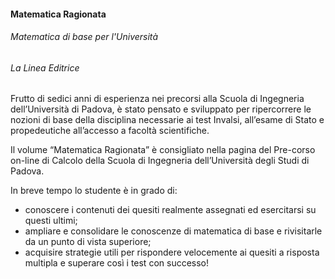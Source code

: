 #### **Matematica Ragionata**
###### Matematica di base per l'Università
###### *La Linea Editrice*

Frutto di sedici anni di esperienza nei precorsi alla Scuola di Ingegneria dell’Università di Padova,
è stato pensato e sviluppato per ripercorrere le nozioni di base della disciplina necessarie ai test
Invalsi, all’esame di Stato e propedeutiche all’accesso a facoltà scientifiche.

Il volume “Matematica Ragionata” è consigliato nella pagina del Pre-corso on-line di Calcolo della
Scuola di Ingegneria dell’Università degli Studi di Padova.

In breve tempo lo studente è in grado di:
* conoscere i contenuti dei quesiti realmente assegnati ed esercitarsi su questi ultimi;
* ampliare e consolidare le conoscenze di matematica di base e rivisitarle da un punto di vista superiore;
* acquisire strategie utili per rispondere velocemente ai quesiti a risposta multipla e superare così i test con successo!
